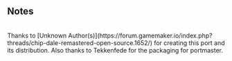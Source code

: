 ## Notes
<br/>
Thanks to [Unknown Author(s)](https://forum.gamemaker.io/index.php?threads/chip-dale-remastered-open-source.1652/) for creating this port and its distribution. Also thanks to Tekkenfede for the packaging for portmaster.
<br/>
